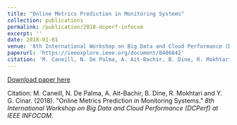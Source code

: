 ```yaml
---
title: "Online Metrics Prediction in Monitoring Systems"
collection: publications
permalink: /publication/2018-dcperf-infocom
excerpt: ''
date: 2018-01-01
venue: '8th International Workshop on Big Data and Cloud Performance (DCPerf) at IEEE INFOCOM'
paperurl: 'https://ieeexplore.ieee.org/document/8406842'
citation: 'M. Caneill, N. De Palma, A. Ait-Bachir, B. Dine, R. Mokhtari and Y. G. Cinar. (2018). &quot;Online Metrics Prediction in Monitoring Systems.&quot; <i>8th International Workshop on Big Data and Cloud Performance (DCPerf) at IEEE INFOCOM</i>.'
---
```


[Download paper here](https://www.researchgate.net/publication/326702856_Online_metrics_prediction_in_monitoring_systems)

Citation: M. Caneill, N. De Palma, A. Ait-Bachir, B. Dine, R. Mokhtari and Y. G. Cinar. (2018). "Online Metrics Prediction in Monitoring Systems." <i>8th International Workshop on Big Data and Cloud Performance (DCPerf) at IEEE INFOCOM</i>.
